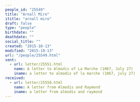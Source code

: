 ```yaml
---
people_id: "25549"
title: "Arnall Miro"
ititle: "arnall miro"
draft: false
type: "people"
birthdate: ""
deathdate: ""
social_title: ""
created: "2015-10-13"
modified: "2015-10-13"
url: "/people/25549.html"
sent:
  - url: letter/25551.html
    name: A letter to Almodis of La Marche (1067, July 27)
    iname: a letter to almodis of la marche (1067, july 27)
received:
  - url: letter/25550.html
    name: A letter from Almodis and Raymond
    iname: a letter from almodis and raymond
---
```

